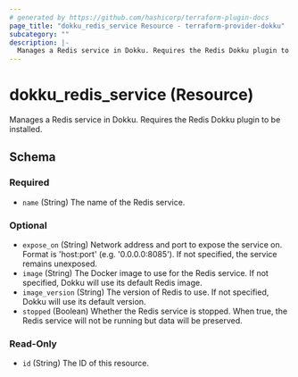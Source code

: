 ```yaml
---
# generated by https://github.com/hashicorp/terraform-plugin-docs
page_title: "dokku_redis_service Resource - terraform-provider-dokku"
subcategory: ""
description: |-
  Manages a Redis service in Dokku. Requires the Redis Dokku plugin to be installed.
---
```


# dokku_redis_service (Resource)

Manages a Redis service in Dokku. Requires the Redis Dokku plugin to be installed.



<!-- schema generated by tfplugindocs -->
## Schema

### Required

- `name` (String) The name of the Redis service.

### Optional

- `expose_on` (String) Network address and port to expose the service on. Format is 'host:port' (e.g. '0.0.0.0:8085'). If not specified, the service remains unexposed.
- `image` (String) The Docker image to use for the Redis service. If not specified, Dokku will use its default Redis image.
- `image_version` (String) The version of Redis to use. If not specified, Dokku will use its default version.
- `stopped` (Boolean) Whether the Redis service is stopped. When true, the Redis service will not be running but data will be preserved.

### Read-Only

- `id` (String) The ID of this resource.
